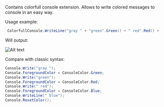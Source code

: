 Contains colorfull console extension. Allows to write colored messages to console in an easy way.

Usage example:

```C#
 ColorfullConsole.WriteLine("gray " + "green".Green() + " red".Red() + " blue".Blue());
 ```
 
 Will output:
 
 ![Alt text](http://content.screencast.com/users/Restuta/folders/Jing/media/7a95f622-b8bd-4322-9af8-a434dcf6df3a/2012-03-02_1648.png)
 
 Compare with classic syntax:
 
```C#
Console.Write("gray ");
Console.ForegroundColor = ConsoleColor.Green;
Console.Write("green");
Console.ForegroundColor = ConsoleColor.Red;
Console.Write(" red");
Console.ForegroundColor = ConsoleColor.Blue;
Console.WriteLine(" blue");
Console.ResetColor();
```